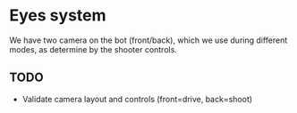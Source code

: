 # Eyes system

We have two camera on the bot (front/back), which we use during different
modes, as determine by the shooter controls.

## TODO

- Validate camera layout and controls (front=drive, back=shoot)